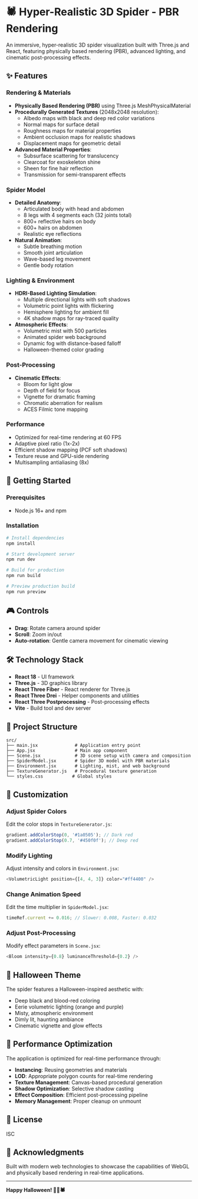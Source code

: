 # 🕷️ Hyper-Realistic 3D Spider - PBR Rendering

An immersive, hyper-realistic 3D spider visualization built with Three.js and React, featuring physically based rendering (PBR), advanced lighting, and cinematic post-processing effects.

## ✨ Features

### Rendering & Materials
- **Physically Based Rendering (PBR)** using Three.js MeshPhysicalMaterial
- **Procedurally Generated Textures** (2048x2048 resolution):
  - Albedo maps with black and deep red color variations
  - Normal maps for surface detail
  - Roughness maps for material properties
  - Ambient occlusion maps for realistic shadows
  - Displacement maps for geometric detail
- **Advanced Material Properties**:
  - Subsurface scattering for translucency
  - Clearcoat for exoskeleton shine
  - Sheen for fine hair reflection
  - Transmission for semi-transparent effects

### Spider Model
- **Detailed Anatomy**:
  - Articulated body with head and abdomen
  - 8 legs with 4 segments each (32 joints total)
  - 800+ reflective hairs on body
  - 600+ hairs on abdomen
  - Realistic eye reflections
- **Natural Animation**:
  - Subtle breathing motion
  - Smooth joint articulation
  - Wave-based leg movement
  - Gentle body rotation

### Lighting & Environment
- **HDRI-Based Lighting Simulation**:
  - Multiple directional lights with soft shadows
  - Volumetric point lights with flickering
  - Hemisphere lighting for ambient fill
  - 4K shadow maps for ray-traced quality
- **Atmospheric Effects**:
  - Volumetric mist with 500 particles
  - Animated spider web background
  - Dynamic fog with distance-based falloff
  - Halloween-themed color grading

### Post-Processing
- **Cinematic Effects**:
  - Bloom for light glow
  - Depth of field for focus
  - Vignette for dramatic framing
  - Chromatic aberration for realism
  - ACES Filmic tone mapping

### Performance
- Optimized for real-time rendering at 60 FPS
- Adaptive pixel ratio (1x-2x)
- Efficient shadow mapping (PCF soft shadows)
- Texture reuse and GPU-side rendering
- Multisampling antialiasing (8x)

## 🚀 Getting Started

### Prerequisites
- Node.js 16+ and npm

### Installation

```bash
# Install dependencies
npm install

# Start development server
npm run dev

# Build for production
npm run build

# Preview production build
npm run preview
```

## 🎮 Controls

- **Drag**: Rotate camera around spider
- **Scroll**: Zoom in/out
- **Auto-rotation**: Gentle camera movement for cinematic viewing

## 🛠️ Technology Stack

- **React 18** - UI framework
- **Three.js** - 3D graphics library
- **React Three Fiber** - React renderer for Three.js
- **React Three Drei** - Helper components and utilities
- **React Three Postprocessing** - Post-processing effects
- **Vite** - Build tool and dev server

## 📁 Project Structure

```
src/
├── main.jsx              # Application entry point
├── App.jsx               # Main app component
├── Scene.jsx             # 3D scene setup with camera and composition
├── SpiderModel.jsx       # Spider 3D model with PBR materials
├── Environment.jsx       # Lighting, mist, and web background
├── TextureGenerator.js   # Procedural texture generation
└── styles.css           # Global styles
```

## 🎨 Customization

### Adjust Spider Colors
Edit the color stops in `TextureGenerator.js`:
```javascript
gradient.addColorStop(0, '#1a0505'); // Dark red
gradient.addColorStop(0.7, '#450f0f'); // Deep red
```

### Modify Lighting
Adjust intensity and colors in `Environment.jsx`:
```javascript
<VolumetricLight position={[4, 4, 3]} color="#ff4400" />
```

### Change Animation Speed
Edit the time multiplier in `SpiderModel.jsx`:
```javascript
timeRef.current += 0.016; // Slower: 0.008, Faster: 0.032
```

### Adjust Post-Processing
Modify effect parameters in `Scene.jsx`:
```javascript
<Bloom intensity={0.8} luminanceThreshold={0.2} />
```

## 🎃 Halloween Theme

The spider features a Halloween-inspired aesthetic with:
- Deep black and blood-red coloring
- Eerie volumetric lighting (orange and purple)
- Misty, atmospheric environment
- Dimly lit, haunting ambiance
- Cinematic vignette and glow effects

## 🔧 Performance Optimization

The application is optimized for real-time performance through:
- **Instancing**: Reusing geometries and materials
- **LOD**: Appropriate polygon counts for real-time rendering
- **Texture Management**: Canvas-based procedural generation
- **Shadow Optimization**: Selective shadow casting
- **Effect Composition**: Efficient post-processing pipeline
- **Memory Management**: Proper cleanup on unmount

## 📝 License

ISC

## 🙏 Acknowledgments

Built with modern web technologies to showcase the capabilities of WebGL and physically based rendering in real-time applications.

---

**Happy Halloween! 🎃👻🕷️**
